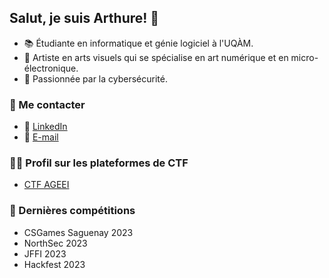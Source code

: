 ## Salut, je suis Arthure! 👋

- 📚 Étudiante en informatique et génie logiciel à l'UQÀM.
- 🌌 Artiste en arts visuels qui se spécialise en art numérique et en micro-électronique.
- 🔐 Passionnée par la cybersécurité.

### 💬 Me contacter

- 💬 [LinkedIn](https://www.linkedin.com/in/arthure-gelinas/)
- 📧 [E-mail](mailto:arthuregelinas@gmail.com)

### 🧑‍💻 Profil sur les plateformes de CTF
- [CTF AGEEI](https://ctf.ageei.org/users/80)

### 🚀 Dernières compétitions
- CSGames Saguenay 2023
- NorthSec 2023
- JFFI 2023
- Hackfest 2023
